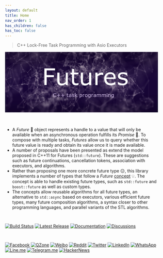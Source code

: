 ```yaml
---
layout: default
title: Home
nav_order: 1
has_children: false
has_toc: false
---
```


> C++ Lock-Free Task Programming with Asio Executors

[![Futures](img/futures_banner.png)](https://alandefreitas.github.io/futures/)

<br/>

- A *Future* 🔮 object represents a handle to a value that will only be available when an asynchronous operation fulfills its *Promise* 🤞. To compose with multiple tasks, *Futures* allow us to query whether this future value is ready and obtain its value once it is made available.
- A number of proposals have been presented as extend the model proposed in C++11 for Futures (`std::future`). These are suggestions such as future continuations, cancellation tokens, association with executors, and algorithms.  
- Rather than proposing one more concrete future type 😐, this library implements a number of types that follow a *Future* [concept](https://en.cppreference.com/w/cpp/language/constraints) 💡. The concept is able to handle existing future types, such as `std::future` and `boost::future` as well as custom types.  
- The concepts allow reusable algorithms for all future types, an alternative to `std::async` based on executors, various efficient future types, many future composition algorithms, a syntax closer to other programming languages, and parallel variants of the STL algorithms.


<br/>

[![Build Status](https://img.shields.io/github/workflow/status/alandefreitas/futures/Build?event=push&label=Build&logo=Github-Actions)](https://github.com/alandefreitas/futures/actions?query=workflow%3ABuild+event%3Apush)
[![Latest Release](https://img.shields.io/github/release/alandefreitas/futures.svg?label=Download)](https://GitHub.com/alandefreitas/futures/releases/)
[![Documentation](https://img.shields.io/website-up-down-green-red/http/alandefreitas.github.io/futures.svg?label=Documentation)](https://alandefreitas.github.io/futures/)
[![Discussions](https://img.shields.io/website-up-down-green-red/http/alandefreitas.github.io/futures.svg?label=Discussions)](https://github.com/alandefreitas/futures/discussions)

<br/>

<!-- https://github.com/bradvin/social-share-urls -->
[![Facebook](https://img.shields.io/twitter/url/http/shields.io.svg?style=social&label=Share+on+Facebook&logo=facebook)](https://www.facebook.com/sharer/sharer.php?t=futures:%20C%2B%2B%20Task%20Programming&u=https://github.com/alandefreitas/futures/)
[![QZone](https://img.shields.io/twitter/url/http/shields.io.svg?style=social&label=Share+on+QZone&logo=qzone)](http://sns.qzone.qq.com/cgi-bin/qzshare/cgi_qzshare_onekey?url=https://github.com/alandefreitas/futures/&title=futures:%20C%2B%2B%20task%20programming%20with%20asio%20executors&summary=futures:%20C%2B%2B%20task%20programming%20with%20asio%20executors)
[![Weibo](https://img.shields.io/twitter/url/http/shields.io.svg?style=social&label=Share+on+Weibo&logo=sina-weibo)](http://sns.qzone.qq.com/cgi-bin/qzshare/cgi_qzshare_onekey?url=https://github.com/alandefreitas/futures/&title=futures:%20C%2B%2B%20task%20programming%20with%20asio%20executors&summary=futures:%20C%2B%2B%20task%20programming%20with%20asio%20executors)
[![Reddit](https://img.shields.io/twitter/url/http/shields.io.svg?style=social&label=Share+on+Reddit&logo=reddit)](http://www.reddit.com/submit?url=https://github.com/alandefreitas/futures/&title=Futures:%20CPP%20Task%20Programming%20with%20Asio%20Executors)
[![Twitter](https://img.shields.io/twitter/url/http/shields.io.svg?label=Share+on+Twitter&style=social)](https://twitter.com/intent/tweet?text=futures:%20C%2B%2B%20task%20programming%20with%20asio%20executors&url=https://github.com/alandefreitas/futures/&hashtags=Task,Programming,Cpp,Async)
[![LinkedIn](https://img.shields.io/twitter/url/http/shields.io.svg?style=social&label=Share+on+LinkedIn&logo=linkedin)](https://www.linkedin.com/shareArticle?mini=false&url=https://github.com/alandefreitas/futures/&title=futures:%20C%2B%2B%20task%20programming%20with%20asio%20executors)
[![WhatsApp](https://img.shields.io/twitter/url/http/shields.io.svg?style=social&label=Share+on+WhatsApp&logo=whatsapp)](https://api.whatsapp.com/send?text=futures:%20C%2B%2B%20task%20programming%20with%20asio%20executors:+https://github.com/alandefreitas/futures/)
[![Line.me](https://img.shields.io/twitter/url/http/shields.io.svg?style=social&label=Share+on+Line.me&logo=line)](https://lineit.line.me/share/ui?url=https://github.com/alandefreitas/futures/&text=futures:%20C%2B%2B%20task%20programming%20with%20asio%20executors)
[![Telegram.me](https://img.shields.io/twitter/url/http/shields.io.svg?style=social&label=Share+on+Telegram.me&logo=telegram)](https://telegram.me/share/url?url=https://github.com/alandefreitas/futures/&text=futures:%20C%2B%2B%20task%20programming%20with%20asio%20executors)
[![HackerNews](https://img.shields.io/twitter/url/http/shields.io.svg?style=social&label=Share+on+HackerNews&logo=y-combinator)](https://news.ycombinator.com/submitlink?u=https://github.com/alandefreitas/futures/&t=futures:%20C%2B%2B%20task%20programming%20with%20asio%20executors)

<br/>
